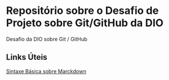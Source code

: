 # Repositório sobre o Desafio de Projeto sobre Git/GitHub da DIO
Desafio da DIO sobre Git / GitHub

## Links Úteis

[Sintaxe Básica sobre Marckdown](https://www.markdownguide.org/basic-syntax/)
